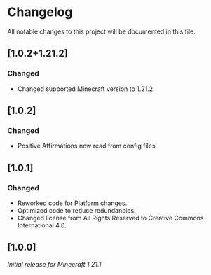 # Changelog

All notable changes to this project will be documented in this file.

## [1.0.2+1.21.2]

### Changed

- Changed supported Minecraft version to 1.21.2.

## [1.0.2]

### Changed

- Positive Affirmations now read from config files.

## [1.0.1]

### Changed

- Reworked code for Platform changes.
- Optimized code to reduce redundancies.
- Changed license from All Rights Reserved to Creative Commons International 4.0.

## [1.0.0]

_Initial release for Minecraft 1.21.1_